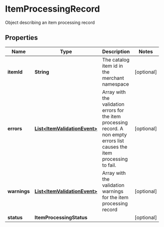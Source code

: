 

# ItemProcessingRecord

Object describing an item processing record

## Properties

Name | Type | Description | Notes
------------ | ------------- | ------------- | -------------
**itemId** | **String** | The catalog item id in the merchant namespace |  [optional]
**errors** | [**List&lt;ItemValidationEvent&gt;**](ItemValidationEvent.md) | Array with the validation errors for the item processing record. A non empty errors list causes the item processing to fail. |  [optional]
**warnings** | [**List&lt;ItemValidationEvent&gt;**](ItemValidationEvent.md) | Array with the validation warnings for the item processing record |  [optional]
**status** | **ItemProcessingStatus** |  |  [optional]



